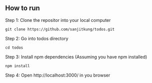 ## How to run

Step 1: Clone the repositor into your local computer
```
git clone https://github.com/sanjitkung/todos.git
```

Step 2: Go into todos directory
```
cd todos
```

Step 3: Install npm dependencies (Assuming you have npm installed)
```
npm install 
```

Step 4: Open http://localhost:3000/ in you browser